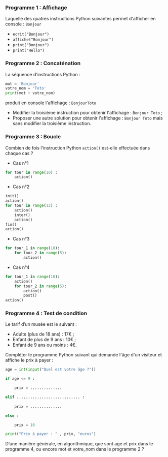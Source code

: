 
### Programme 1 : Affichage

Laquelle des quatres instructions Python suivantes permet d'afficher en console : `Bonjour`

- `ecrit("Bonjour")`
- `affiche("Bonjour")`
- `print("Bonjour")`
- `print("Hello")`


### Programme 2 : Concaténation

La séquence d'instructions Python :

```python
mot = 'Bonjour'
votre_nom = 'Toto'
print(mot + votre_nom)
```
produit en console l'affichage : `BonjourToto`

- Modifier la troisième instruction pour obtenir l'affichage : `Bonjour Toto` ;
- Proposer une autre solution pour obtenir l'affichage : `Bonjour Toto` mais sans modifier la troisième instruction.


### Programme 3 : Boucle

Combien de fois l'instruction Python `action()` est-elle effectuée dans chaque cas ?

- Cas n°1
```python
for tour in range(10) :
    action()
```

- Cas n°2
```python
init()
action()
for tour in range(12) :
    action()
    inter()
    action()
fin()
action()
```

- Cas n°3
```python
for tour_1 in range(10):
    for tour_2 in range(5):
        action()        
```

- Cas n°4
```python
for tour_1 in range(10):
    action()
    for tour_2 in range(5):
        action()
        post()
action()
```


### Programme 4 : Test de condition

Le tarif d’un musée est le suivant :
- Adulte (plus de 18 ans) : 17€ ;
- Enfant de plus de 9 ans : 10€ ;
- Enfant de 9 ans ou moins : 4€.

Compléter le programme Python suivant qui demande l'âge d'un visiteur et affiche le prix à payer :

```python
age = int(input("Quel est votre âge ?"))

if age <= 9 : 

    prix = ..............

elif ............................ :
    
    prix = ..............

else :

    prix = 10

print("Prix à payer : " , prix, "euros")
```


D’une manière générale, en algorithmique, que sont age et prix dans le programme 4, ou encore mot et votre_nom dans le programme 2 ?

